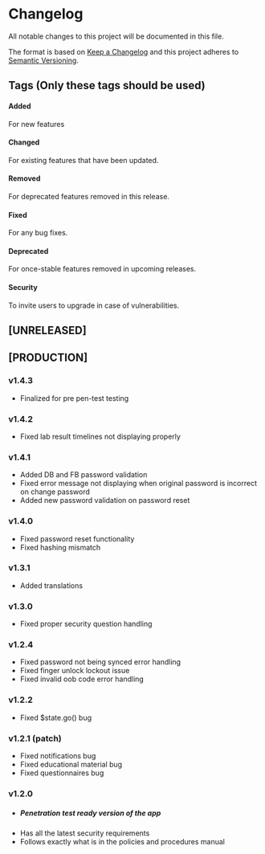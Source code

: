 # Changelog
All notable changes to this project will be documented in this file.

The format is based on [Keep a Changelog](http://keepachangelog.com/en/1.0.0/)
and this project adheres to [Semantic Versioning](http://semver.org/spec/v2.0.0.html).

## Tags (Only these tags should be used)
#### Added
For new features
#### Changed
For existing features that have been updated.
#### Removed
For deprecated features removed in this release.
#### Fixed
For any bug fixes.
#### Deprecated
For once-stable features removed in upcoming releases.
#### Security
To invite users to upgrade in case of vulnerabilities.

## [UNRELEASED]

## [PRODUCTION]

### v1.4.3
* Finalized for pre pen-test testing

### v1.4.2
* Fixed lab result timelines not displaying properly

### v1.4.1
* Added DB and FB password validation
* Fixed error message not displaying when original password is incorrect on change password
* Added new password validation on password reset


### v1.4.0
* Fixed password reset functionality
* Fixed hashing mismatch

### v1.3.1
* Added translations

### v1.3.0
* Fixed proper security question handling

### v1.2.4
* Fixed password not being synced error handling
* Fixed finger unlock lockout issue
* Fixed invalid oob code error handling


### v1.2.2
* Fixed $state.go() bug

### v1.2.1 (patch)
* Fixed notifications bug
* Fixed educational material bug
* Fixed questionnaires bug

### v1.2.0
* ##### Penetration test ready version of the app
* Has all the latest security requirements
* Follows exactly what is in the policies and procedures manual
